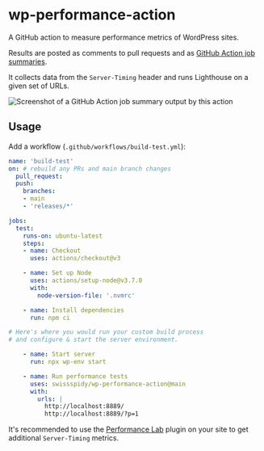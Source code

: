 # wp-performance-action

A GitHub action to measure performance metrics of WordPress sites.

Results are posted as comments to pull requests and as [GitHub Action job summaries](https://github.blog/2022-05-09-supercharging-github-actions-with-job-summaries/).

It collects data from the `Server-Timing` header and runs Lighthouse on a given set of URLs. 

![Screenshot of a GitHub Action job summary output by this action](https://i.imgur.com/NONeYNq.png)

## Usage

Add a workflow (`.github/workflows/build-test.yml`):

```yaml
name: 'build-test'
on: # rebuild any PRs and main branch changes
  pull_request:
  push:
    branches:
    - main
    - 'releases/*'

jobs:
  test:
    runs-on: ubuntu-latest
    steps:
    - name: Checkout
      uses: actions/checkout@v3

    - name: Set up Node
      uses: actions/setup-node@v3.7.0
      with:
        node-version-file: '.nvmrc'

    - name: Install dependencies
      run: npm ci

# Here's where you would run your custom build process
# and configure & start the server environment.

    - name: Start server
      run: npx wp-env start

    - name: Run performance tests
      uses: swissspidy/wp-performance-action@main
      with:
        urls: |
          http://localhost:8889/
          http://localhost:8889/?p=1
```

It's recommended to use the [Performance Lab](https://wordpress.org/plugins/performance-lab) plugin on your site to get additional `Server-Timing` metrics.

